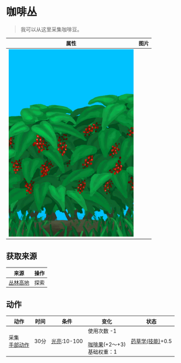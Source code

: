 # 咖啡丛  
> 我可以从这里采集咖啡豆。  
  
  属性  |   图片   
 ----  |  ----:   
   |  ![](Sprite/CoffeePlant.png)   
  
## 获取来源  
来源  |  操作  
----  |  ----  
[丛林高地](JungleHighlands.md)  |  探索  
## 动作  
动作  |  时间  |  条件  |  变化  |  状态  
----  |  ----  |  ----  |  ----  |  ----  
采集<br>[手部动作](HandAction.md)  |  30分  |  [光亮](Light.md):10-100  |  使用次数  -1<br><br>[咖啡果](CoffeeBerries.md)(+2～+3)<br>基础权重：1<br>  |  [药草学(技能)](Skill_Herbology.md)+0.5  
